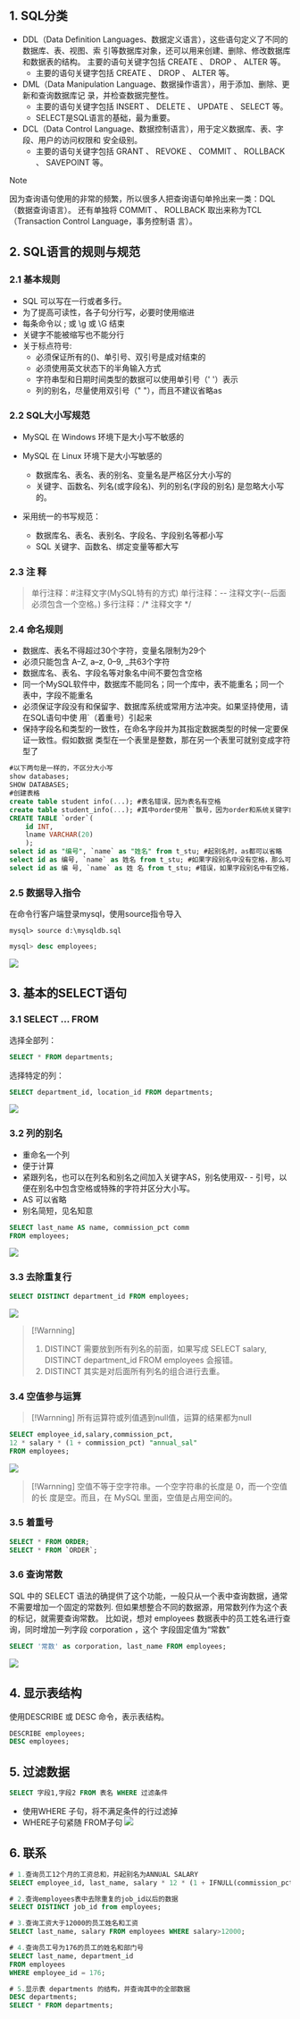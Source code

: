 ## 1. SQL分类
- DDL（Data Definition Languages、数据定义语言），这些语句定义了不同的数据库、表、视图、索 引等数据库对象，还可以用来创建、删除、修改数据库和数据表的结构。 主要的语句关键字包括 CREATE 、 DROP 、 ALTER 等。
	- 主要的语句关键字包括 CREATE 、 DROP 、 ALTER 等。
- DML（Data Manipulation Language、数据操作语言），用于添加、删除、更新和查询数据库记 录，并检查数据完整性。
	- 主要的语句关键字包括 INSERT 、 DELETE 、 UPDATE 、 SELECT 等。
	- SELECT是SQL语言的基础，最为重要。
- DCL（Data Control Language、数据控制语言），用于定义数据库、表、字段、用户的访问权限和 安全级别。
	- 主要的语句关键字包括 GRANT 、 REVOKE 、 COMMIT 、 ROLLBACK 、 SAVEPOINT 等。

> [!NOTE]
> 因为查询语句使用的非常的频繁，所以很多人把查询语句单拎出来一类：DQL（数据查询语言）。 还有单独将 COMMIT 、 ROLLBACK 取出来称为TCL （Transaction Control Language，事务控制语 言）。


## 2. SQL语言的规则与规范
### 2.1 基本规则
* SQL 可以写在一行或者多行。
* 为了提高可读性，各子句分行写，必要时使用缩进 
* 每条命令以 ; 或 \g 或 \G 结束 
* 关键字不能被缩写也不能分行 
* 关于标点符号:
	* 必须保证所有的()、单引号、双引号是成对结束的
	* 必须使用英文状态下的半角输入方式
	* 字符串型和日期时间类型的数据可以使用单引号（' '）表示
	* 列的别名，尽量使用双引号（" "），而且不建议省略as

### 2.2 SQL大小写规范
- MySQL 在 Windows 环境下是大小写不敏感的
- MySQL 在 Linux 环境下是大小写敏感的
	- 数据库名、表名、表的别名、变量名是严格区分大小写的
	- 关键字、函数名、列名(或字段名)、列的别名(字段的别名) 是忽略大小写的。

- 采用统一的书写规范：
	- 数据库名、表名、表别名、字段名、字段别名等都小写
	- SQL 关键字、函数名、绑定变量等都大写

### 2.3 注 释
> 单行注释：#注释文字(MySQL特有的方式) 
> 单行注释：-- 注释文字(--后面必须包含一个空格。) 
> 多行注释：/* 注释文字 */

### 2.4 命名规则
- 数据库、表名不得超过30个字符，变量名限制为29个
- 必须只能包含 A–Z, a–z, 0–9, _共63个字符
- 数据库名、表名、字段名等对象名中间不要包含空格
- 同一个MySQL软件中，数据库不能同名；同一个库中，表不能重名；同一个表中，字段不能重名
- 必须保证字段没有和保留字、数据库系统或常用方法冲突。如果坚持使用，请在SQL语句中使 用`（着重号）引起来
- 保持字段名和类型的一致性，在命名字段并为其指定数据类型的时候一定要保证一致性。假如数据 类型在一个表里是整数，那在另一个表里可就别变成字符型了
```sql
#以下两句是一样的，不区分大小写 
show databases; 
SHOW DATABASES; 
#创建表格 
create table student info(...); #表名错误，因为表名有空格 
create table student_info(...); #其中order使用``飘号，因为order和系统关键字或系统函数名等预定义标识符重名了 
CREATE TABLE `order`(
	id INT, 
	lname VARCHAR(20) 
	); 
select id as "编号", `name` as "姓名" from t_stu; #起别名时，as都可以省略 
select id as 编号, `name` as 姓名 from t_stu; #如果字段别名中没有空格，那么可以省略"" 
select id as 编 号, `name` as 姓 名 from t_stu; #错误，如果字段别名中有空格，那么不能省略""
```

### 2.5 数据导入指令
在命令行客户端登录mysql，使用source指令导入
```mysql
mysql> source d:\mysqldb.sql
```

```sql
mysql> desc employees; 
```
![](assets/01.基本的SQL语句_image_1.png)

## 3. 基本的SELECT语句

### 3.1 SELECT ... FROM

选择全部列：
```sql
SELECT * FROM departments;
```

选择特定的列：
```sql
SELECT department_id, location_id FROM departments;
```
![](assets/01.基本的SQL语句_image_2.png)

### 3.2 列的别名
- 重命名一个列 
- 便于计算 
- 紧跟列名，也可以在列名和别名之间加入关键字AS，别名使用双- - 引号，以便在别名中包含空格或特殊的字符并区分大小写。 
- AS 可以省略 
- 别名简短，见名知意
```sql
SELECT last_name AS name, commission_pct comm
FROM employees;
```
![](assets/01.基本的SQL语句_image_3.png)

### 3.3 去除重复行
```sql
SELECT DISTINCT department_id FROM employees;
```

![](assets/01.基本的SQL语句_image_4.png)

> [!Warnning]
> 1. DISTINCT 需要放到所有列名的前面，如果写成 SELECT salary, DISTINCT department_id FROM employees 会报错。
> 2. DISTINCT 其实是对后面所有列名的组合进行去重。

### 3.4 空值参与运算

> [!Warnning]
> 所有运算符或列值遇到null值，运算的结果都为null

```sql
SELECT employee_id,salary,commission_pct,
12 * salary * (1 + commission_pct) "annual_sal"
FROM employees;
```

![](assets/01.基本的SQL语句_image_5.png)

> [!Warnning]
> 空值不等于空字符串。一个空字符串的长度是 0，而一个空值的长 度是空。而且，在 MySQL 里面，空值是占用空间的。

### 3.5 着重号
```sql
SELECT * FROM ORDER;
SELECT * FROM `ORDER`;
```

### 3.6 查询常数
SQL 中的 SELECT 语法的确提供了这个功能，一般只从一个表中查询数据，通常不需要增加一个固定的常数列.
但如果想整合不同的数据源，用常数列作为这个表的标记，就需要查询常数。 
比如说，想对 employees 数据表中的员工姓名进行查询，同时增加一列字段 corporation ，这个 字段固定值为“常数”
```sql
SELECT '常数' as corporation, last_name FROM employees;
```
![](assets/01.基本的SQL语句_image_6.png)

## 4. 显示表结构
使用DESCRIBE 或 DESC 命令，表示表结构。
```sql
DESCRIBE employees; 
DESC employees;
```

## 5. 过滤数据
```sql
SELECT 字段1,字段2 FROM 表名 WHERE 过滤条件
```
* 使用WHERE 子句，将不满足条件的行过滤掉 
* WHERE子句紧随 FROM子句
![](assets/01.基本的SQL语句_image_7.png)

## 6. 联系
```sql
# 1.查询员工12个月的工资总和，并起别名为ANNUAL SALARY
SELECT employee_id, last_name, salary * 12 * (1 + IFNULL(commission_pct, 0)) AS "ANNUAL SALARY" FROM employees;

# 2.查询employees表中去除重复的job_id以后的数据
SELECT DISTINCT job_id from employees;

# 3.查询工资大于12000的员工姓名和工资
SELECT last_name, salary FROM employees WHERE salary>12000;

# 4.查询员工号为176的员工的姓名和部门号
SELECT last_name, department_id
FROM employees
WHERE employee_id = 176;

# 5.显示表 departments 的结构，并查询其中的全部数据
DESC departments;
SELECT * FROM departments;
```